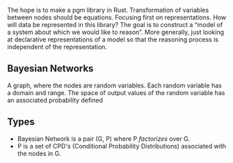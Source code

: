 The hope is to make a pgm library in Rust. Transformation of variables between nodes should be
equations. Focusing first on representations. How will data be represented in this library?
The goal is to construct a “model of a system about which we would like to reason”.
More generally, just looking at declarative representations of a model so that the reasoning process is
independent of the representation.


## Bayesian Networks

A graph, where the nodes are random variables. Each random variable has a domain and range. The space of output values
of the random variable has an associated probability defined 

## Types

- Bayesian Network is a pair (G, P) where P _factorizes_ over G.
- P is a set of CPD's (Conditional Probability Distributions) associated with the nodes in G.
